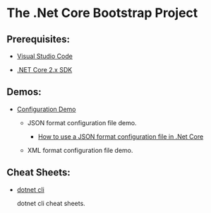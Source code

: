 # The .Net Core Bootstrap Project

## Prerequisites:

* [Visual Studio Code](https://code.visualstudio.com/download)

* [.NET Core 2.x SDK](https://github.com/dotnet/core/blob/master/release-notes/download-archives/2.0.3.md)

## Demos:

* [Configuration Demo](demos/config_demo)

    * JSON format configuration file demo.
        * [How to use a JSON format configuration file in .Net Core](docs/config/how_to_use_json_config_file.md)

    * XML format configuration file demo.

## Cheat Sheets:

* [dotnet cli](cheatsheets/dotnet_cli.sh)

    dotnet cli cheat sheets.